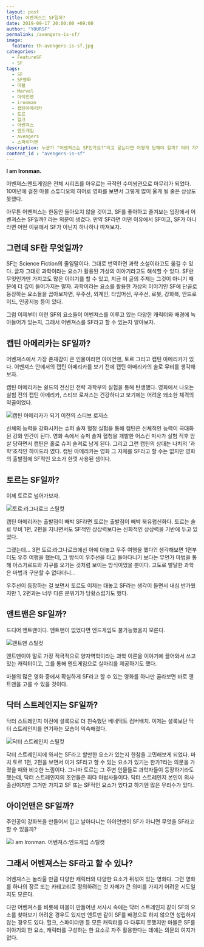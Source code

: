 ```yaml
---
layout: post
title: 어벤져스는 SF일까?
date: 2019-09-17 20:00:00 +09:00
author: "YOURSF"
permalink: /avengers-is-sf/
image:
  feature: th-avengers-is-sf.jpg
categories:
  - FeatureSF
  - SF
tags:
  - SF
  - SF영화
  - 마블
  - Marvel
  - 아이언맨
  - ironman
  - 캡틴아메리카
  - 토르
  - 헐크
  - 어벤져스
  - 엔드게임
  - avengers
  - 스파이더맨
description: 누군가 "어벤져스는 SF인가요?"라고 묻는다면 어떻게 답해야 할까? 여러 가지 캐릭터와 작품이 뒤섞여 있는 어벤져스가 SF인지 따져보려면 어벤져스를 구성하고 있는 다양한 캐릭터와 배경에 대해서 따져보면 될까? 아이언맨은 SF인가? 캡틴 아메리카는 SF인가? 토르는? 앤트맨은? 닥터 스트레인지는? 그런데 그 이전에 대체 SF란 무엇일까?
content_id : "avengers-is-sf"
---
```


**I am Ironman.**

어벤져스:엔드게임은 전체 시리즈를 아우르는 극적인 수미쌍관으로 마무리가 되었다. 10여년에 걸친 마블 스튜디오의 히어로 영화를 보면서 그렇게 많이 울게 될 줄은 상상도 못했다. 

아무튼 어벤져스는 한동안 돌아오지 않을 것이고, SF를 좋아하고 즐겨보는 입장에서 어벤져스는 SF일까? 라는 의문이 생겼다. 만약 SF라면 어떤 이유에서 SF이고, SF가 아니라면 어떤 이유에서 SF가 아닌지 하나하나 따져보자. 

## 그런데 SF란 무엇일까? 

SF는 Science Fiction의 줄임말이다. 그대로 번역하면 과학 소설이라고도 옮길 수 있다. 글자 그대로 과학이라는 요소가 활용된 가상의 이야기라고도 해석할 수 있다. SF란 무엇인가만 가지고도 많은 이야기를 할 수 있고, 지금 이 글의 주제는 그것이 아니기 때문에 더 깊이 들어가지는 말자. 과학이라는 요소를 활용한 가상의 이야기인 SF에 단골로 등장하는 요소들을 꼽아보자면, 우주선, 외계인, 타임머신, 우주선, 로봇, 강화복, 안드로이드, 인공지능 등이 있다. 

그럼 이제부터 이런 SF의 요소들이 어벤져스를 이루고 있는 다양한 캐릭터와 배경에 녹아들어가 있는지, 그래서 어벤져스를 SF라고 할 수 있는지 알아보자.

## 캡틴 아메리카는 SF일까?

어벤져스에서 가장 존재감이 큰 인물이라면 아이언맨, 토르 그리고 캡틴 아메리카가 있다. 어벤져스 안에서의 캡틴 아메리카를 보기 전에 캡틴 아메리카의 솔로 무비를 생각해보자. 

캡틴 아메리카는 쉴드의 전신인 전략 과학부의 실험을 통해 탄생했다. 영화에서 나오는 실험 전의 캡틴 아메리카, 스티브 로저스는 건강하다고 보기에는 어려운 왜소한 체격의 약골이었다.

![캡틴 아메리카가 되기 이전의 스티브 로저스](https://movie-phinf.pstatic.net/20111223_162/1324643367329bpn3q_JPEG/movie_image.jpg?type=m665_443_2)

신체의 능력을 강화시키는 슈퍼 솔져 혈청 실험을 통해 캡틴은 신체적인 능력이 극대화된 강화 인간이 된다. 영화 속에서 슈퍼 솔져 혈청을 개발한 어스킨 박사가 실험 직후 암살 당하면서 캡틴은 홀로 슈퍼 솔져로 남게 된다. 그리고 그런 캡틴의 상대는 나치의 '과학'조직인 하이드라 였다. 캡틴 아메리카는 영화 그 자체를 SF라고 할 수는 없지만 영화의 출발점에 SF적인 요소가 한껏 사용된 셈이다. 

## 토르는 SF일까? 

이제 토르로 넘어가보자. 

![토르:라그나로크 스틸컷](https://movie-phinf.pstatic.net/20170907_95/1504747418161QAqfo_JPEG/movie_image.jpg?type=m665_443_2)

캡틴 아메리카는 출발점이 빼박 SF라면 토르는 출발점이 빼박 북유럽신화다. 토르는 솔로 무비 1편, 2편을 지나면서도 SF적인 상상력보다는 신화적인 상상력을 기반에 두고 있었다. 

그랬는데... 3편 토르:라그나로크에선 아예 대놓고 우주 여행을 했다?! 생각해보면 1편부터도 우주 여행을 했는데, 그 방식이 우주선을 타고 돌아다니기 보다는 무언가 마법을 통해 아스가르드와 지구를 오가는 것처럼 보이는 방식이었을 뿐이다. 고도로 발달한 과학은 마법과 구분할 수 없다더니...

우주선이 등장하는 걸 보면서 토르도 이제는 대놓고 SF라는 생각이 들면서 내심 반가웠지만 1, 2편과는 너무 다른 분위기가 당황스럽기도 했다. 

## 앤트맨은 SF일까? 

드디어 앤트맨이다. 앤트맨이 없었다면 엔드게임도 불가능했을지 모른다.

![앤트맨 스틸컷](https://movie-phinf.pstatic.net/20180625_184/1529893272720L5N9L_JPEG/movie_image.jpg?type=m665_443_2)

앤트맨이야 말로 가장 적극적으로 양자역학이라는 과학 이론을 이야기에 끌어와서 쓰고 있는 캐릭터이고, 그를 통해 엔드게임으로 실마리를 제공하기도 했다. 

마블의 많은 영화 중에서 확실하게 SF라고 할 수 있는 영화를 하나만 골라보면 바로 앤트맨을 고를 수 있을 것이다. 

## 닥터 스트레인지는 SF일까? 

닥터 스트레인지 이전에 셜록으로 더 친숙했던 베네딕트 컴버배치. 이제는 셜록보단 닥터 스트레인지를 연기하는 모습이 익숙해졌다. 

![닥터 스트레인지 스틸컷](https://movie-phinf.pstatic.net/20160805_112/1470382145904TMfjg_JPEG/movie_image.jpg?type=m665_443_2)

닥터 스트레인지에 와서는 SF라고 할만한 요소가 있는지 한참을 고민해보게 되었다. 마치 토르 1편, 2편을 보면서 이거 SF라고 할 수 있는 요소가 있기는 한가?라는 의문을 가졌을 때와 비슷한 느낌이다. 그나마 토르는 그 주변 인물들로 과학자들이 등장하기라도 했는데, 닥터 스트레인지의 조연들은 죄다 마법사들이다. 닥터 스트레인지 본인이 의사 출신이지만 그거만 가지고 SF 또는 SF적인 요소가 있다고 하기엔 많은 무리수가 있다. 

## 아이언맨은 SF일까?

주인공이 강화복을 만들어서 입고 날아다니는 아이언맨이 SF가 아니면 무엇을 SF라고 할 수 있을까?

![I am Ironman. 어벤져스:엔드게임 스틸컷](https://i.ytimg.com/vi/dSXsvEGAplc/maxresdefault.jpg)

## 그래서 어벤져스는 SF라고 할 수 있나?

어벤져스는 놀라울 만큼 다양한 캐릭터와 다양한 요소가 뒤섞여 있는 영화다. 그런 영화를 하나의 장르 또는 카테고리로 정의하려는 것 자체가 큰 의미를 가지기 어려운 시도일지도 모른다. 

다만 어벤져스를 비롯해 마블이 만들어낸 서사시 속에는 닥터 스트레인지 같이 SF의 요소를 찾아보기 어려운 경우도 있지만 앤트맨 같이 SF를 배경으로 하지 않으면 성립하지 않는 경우도 있다. 헐크, 스파이더맨 등 모든 캐릭터를 다 다루지 못했지만 마블은 SF를 이야기의 한 요소, 캐릭터를 구성하는 한 요소로 자주 활용한다는 데에는 의문의 여지가 없다. 

